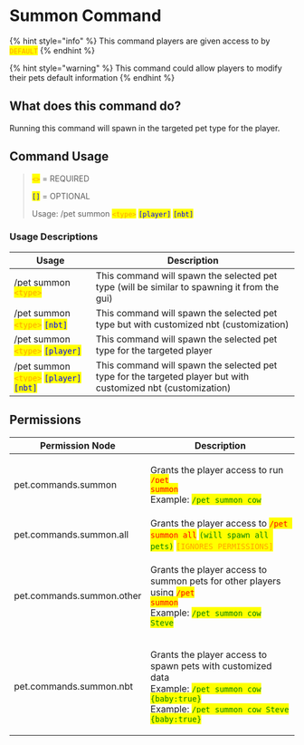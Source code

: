 # Summon Command

{% hint style="info" %}
This command players are given access to by <mark style="color:orange;">`DEFAULT`</mark>
{% endhint %}

{% hint style="warning" %}
This command could allow players to modify their pets default information
{% endhint %}

## What does this command do?

Running this command will spawn in the targeted pet type for the player.

## Command Usage

> <mark style="color:orange;">`<>`</mark> = REQUIRED
>
> <mark style="color:blue;">`[]`</mark> = OPTIONAL
>
>
>
> Usage: /pet summon <mark style="color:orange;">`<type>`</mark> <mark style="color:blue;">`[player]`</mark> <mark style="color:blue;">`[nbt]`</mark>

### Usage Descriptions

| Usage                                                                                                                                        | Description                                                                                                   |
| -------------------------------------------------------------------------------------------------------------------------------------------- | ------------------------------------------------------------------------------------------------------------- |
| /pet summon <mark style="color:orange;">`<type>`</mark>                                                                                      | This command will spawn the selected pet type (will be similar to spawning it from the gui)                   |
| /pet summon <mark style="color:orange;">`<type>`</mark> <mark style="color:blue;">`[nbt]`</mark>                                             | This command will spawn the selected pet type but with customized nbt (customization)                         |
| /pet summon <mark style="color:orange;">`<type>`</mark> <mark style="color:blue;">`[player]`</mark>                                          | This command will spawn the selected pet type for the targeted player                                         |
| /pet summon <mark style="color:orange;">`<type>`</mark> <mark style="color:blue;">`[player]`</mark> <mark style="color:blue;">`[nbt]`</mark> | This command will spawn the selected pet type for the targeted player but with customized nbt (customization) |

## Permissions

| Permission Node           | Description                                                                                                                                                                                                                                                   |
| ------------------------- | ------------------------------------------------------------------------------------------------------------------------------------------------------------------------------------------------------------------------------------------------------------- |
| pet.commands.summon       | <p>Grants the player access to run <mark style="color:red;"><code>/pet summon</code></mark><br><mark style="color:red;"><code></code></mark>Example: <mark style="color:green;"><code>/pet summon cow</code></mark></p>                                       |
| pet.commands.summon.all   | Grants the player access to <mark style="color:red;">`/pet summon all`</mark> <mark style="color:green;">`(will spawn all pets)`</mark> <mark style="color:orange;">`[IGNORES PERMISSIONS]`</mark>                                                            |
| pet.commands.summon.other | <p>Grants the player access to summon pets for other players using <mark style="color:red;"><code>/pet summon</code></mark><br><mark style="color:red;"><code></code></mark>Example: <mark style="color:green;"><code>/pet summon cow Steve</code></mark></p> |
| pet.commands.summon.nbt   | <p>Grants the player access to spawn pets with customized data<br>Example: <mark style="color:green;"><code>/pet summon cow {baby:true}</code></mark><br>Example: <mark style="color:green;"><code>/pet summon cow Steve {baby:true}</code></mark></p>        |
